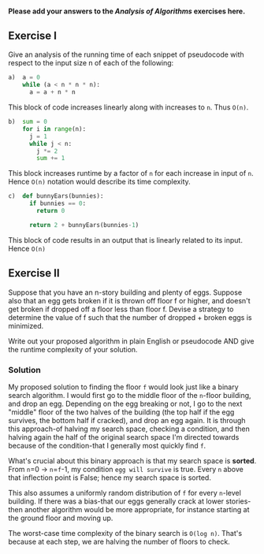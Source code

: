 #### Please add your answers to the ***Analysis of  Algorithms*** exercises here.

## Exercise I

Give an analysis of the running time of each snippet of pseudocode with respect to the input size n of each of the following:

```python
a)  a = 0
    while (a < n * n * n):
      a = a + n * n
```

This block of code increases linearly along with increases to `n`. Thus `O(n)`.

```python
b)  sum = 0
    for i in range(n):
      j = 1
      while j < n:
        j *= 2
        sum += 1
```

This block increases runtime by a factor of `n` for each increase in input of `n`. Hence `O(n)` notation would describe its time complexity.

```python
c)  def bunnyEars(bunnies):
      if bunnies == 0:
        return 0

      return 2 + bunnyEars(bunnies-1)
```

This block of code results in an output that is linearly related to its input. Hence `O(n)`

## Exercise II

Suppose that you have an n-story building and plenty of eggs. Suppose also that an egg gets broken if it is thrown off floor f or higher, and doesn't get broken if dropped off a floor less than floor f. Devise a strategy to determine the value of f such that the number of dropped + broken eggs is minimized.

Write out your proposed algorithm in plain English or pseudocode AND give the runtime complexity of your solution.

### Solution

My proposed solution to finding the floor `f` would look just like a binary search algorithm. I would first go to the middle floor of the `n`-floor building, and drop an egg. Depending on the egg breaking or not, I go to the next "middle" floor of the two halves of the building (the top half if the egg survives, the bottom half if cracked), and drop an egg again. It is through this approach-of halving my search space, checking a condition, and then halving again the half of the original search space I'm directed towards because of the condition-that I generally most quickly find `f`.

What's crucial about this binary approach is that my search space is **sorted**.
From `n`=0 -> `n`=`f`-1, my condition `egg will survive` is true. Every `n` above that inflection point is False; hence my search space is sorted.

This also assumes a uniformly random distribution of `f` for every `n`-level building. If there was a bias-that our eggs generally crack at lower stories-then another algorithm would be more appropriate, for instance starting at the ground floor and moving up.

The worst-case time complexity of the binary search is `O(log n)`. That's because at each step, we are halving the number of floors to check.
